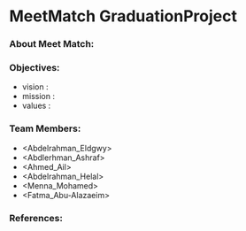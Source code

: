 # MeetMatch GraduationProject

### About Meet Match:

### Objectives:
- vision :
- mission :
- values :

### Team Members:
- <Abdelrahman_Eldgwy>
- <Abdlerhman_Ashraf>
- <Ahmed_Ail>
- <Abdelrahman_Helal>
- <Menna_Mohamed>
- <Fatma_Abu-Alazaeim>

### References: